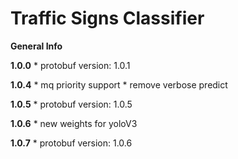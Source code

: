# Traffic Signs Classifier 

**General Info**

**1.0.0**
    * protobuf version: 1.0.1 

**1.0.4**
    * mq priority support
    * remove verbose predict
    
**1.0.5**
    * protobuf version: 1.0.5
    
**1.0.6**
    * new weights for yoloV3
    
**1.0.7**
    * protobuf version: 1.0.6